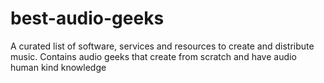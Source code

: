 # best-audio-geeks
A curated list of software, services and resources to create and distribute music. Contains audio geeks that create from scratch and have audio human kind knowledge
